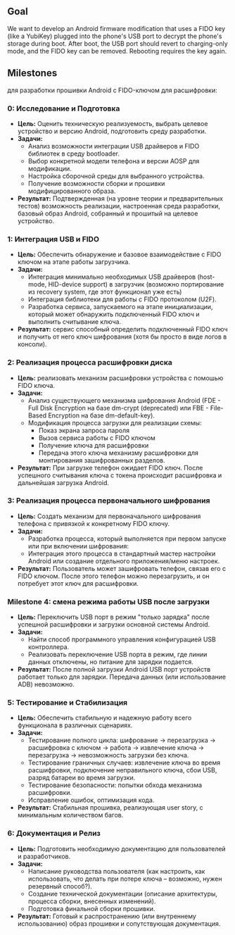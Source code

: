## Goal
We want to develop an Android firmware modification that uses a FIDO key (like a YubiKey) plugged into the phone's USB port to decrypt the phone's storage during boot. After boot, the USB port should revert to charging-only mode, and the FIDO key can be removed. Rebooting requires the key again.
## Milestones
для разработки прошивки Android с FIDO-ключом для расшифровки:

### 0: Исследование и Подготовка

- **Цель:** Оценить техническую реализуемость, выбрать целевое устройство и версию Android, подготовить среду разработки.
- **Задачи:**
    - Анализ возможности интеграции USB драйверов и FIDO библиотек в среду bootloader.
    - Выбор конкретной модели телефона и версии AOSP для модификации.
    - Настройка сборочной среды для выбранного устройства.
    - Получение возможности сборки и прошивки модифицированного образа.
- **Результат:** Подтвержденная (на уровне теории и предварительных тестов) возможность реализации, настроенная среда разработки, базовый образ Android, собранный и прошитый на целевое устройство.

### 1: Интеграция USB и FIDO

- **Цель:** Обеспечить обнаружение и базовое взаимодействие с FIDO ключом на этапе работы загрузчика.
- **Задачи:**
    - Интеграция минимально необходимых USB драйверов (host-mode, HID-device support) в загрузчик (возможно портирование из recovery system, где этот функционал уже есть)
    - Интеграция библиотеки для работы с FIDO протоколом (U2F).
    - Разработка сервиса, запускаемого на этапе инициализации, который может обнаружить подключенный FIDO ключ и выполнить считывание ключа.
- **Результат:** сервис способный определить подключенный FIDO ключ и получить от него ключ шифрования (хотя бы просто в виде логов в консоли).
###  2: Реализация процесса расшифровки диска
- **Цель:** реализовать механизм расшифровки устройства с помошью FIDO ключа.
- **Задачи:**
    - Анализ существующего механизма шифрования Android (FDE - Full Disk Encryption на базе dm-crypt (deprecated) или FBE - File-Based Encryption на базе dm-default-key).
    - Модификация процесса загрузки для реализации схемы:
        - Показ экрана запроса пароля
        - Вызов сервиса работы с FIDO ключом
        - Получение ключа для расшифровки
        - Передача этого ключа механизму расшифровки для монтирования зашифрованных разделов.
- **Результат:** При загрузке телефон ожидает FIDO ключ. После успешного считывания ключа с токена происходит расшифровка и дальнейшая загрузка Android.

### 3: Реализация процесса первоначального шифрования

- **Цель:** Создать механизм для первоначального шифрования телефона с привязкой к конкретному FIDO ключу.
- **Задачи:**
    - Разработка процесса, который выполняется при первом запуске или при включении шифрования:
    - Интеграция этого процесса в стандартный мастер настройки Android или создание отдельного приложения/меню настроек.
- **Результат:** Пользователь может зашифровать телефон, связав его с FIDO ключом. После этого телефон можно перезагрузить, и он потребует этот ключ для расшифровки.

### Milestone 4: смена режима работы USB после загрузки

- **Цель:** Переключить USB порт в режим "только зарядка" после успешной расшифровки и загрузки основной системы Android.
- **Задачи:**
    - Найти способ программного управления конфигурацией USB контроллера.
    - Реализовать переключение USB порта в режим, где линии данных отключены, но питание для зарядки подается.
- **Результат:** После полной загрузки Android USB порт устройств работает только для зарядки. Передача данных (или использование ADB) невозможно.

### 5: Тестирование и Стабилизация 

- **Цель:** Обеспечить стабильную и надежную работу всего функционала в различных сценариях.
- **Задачи:**
    - Тестирование полного цикла: шифрование -> перезагрузка -> расшифровка с ключом -> работа -> извлечение ключа -> перезагрузка -> невозможность загрузки без ключа.
    - Тестирование граничных случаев: извлечение ключа во время расшифровки, подключение неправильного ключа, сбои USB, разряд батареи во время загрузки.
    - Тестирование безопасности: попытки обхода механизма расшифровки.
    - Исправление ошибок, оптимизация кода.
- **Результат:** Стабильная прошивка, реализующая user story, с минимальным количеством багов.

### 6: Документация и Релиз

- **Цель:** Подготовить необходимую документацию для пользователей и разработчиков.
- **Задачи:**
    - Написание руководства пользователя (как настроить, как использовать, что делать при потере ключа – возможно, нужен резервный способ?).
    - Создание технической документации (описание архитектуры, процесса сборки, внесенных изменений).
    - Подготовка финальной сборки прошивки.
- **Результат:** Готовый к распространению (или внутреннему использованию) образ прошивки и сопутствующая документация.
